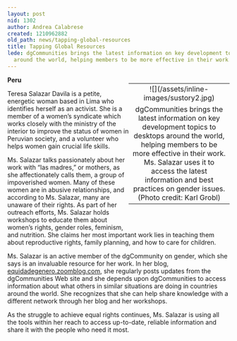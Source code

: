 ```yaml
---
layout: post
nid: 1302
author: Andrea Calabrese
created: 1210962882
old_path: news/tapping-global-resources
title: Tapping Global Resources
lede: dgCommunities brings the latest information on key development topics to desktops
  around the world, helping members to be more effective in their work. Ms.
---
```


<table align="right" border="0" style="width:229px;height:312px;"><tbody><tr><td align="center" valign="middle">![](/assets/inline-images/sustory2.jpg)</td></tr><tr><td align="center" valign="bottom">dgCommunities brings the latest information on key development topics to desktops around the world, helping members to be more effective in their work. Ms. Salazar uses it to access the latest information and best practices on gender issues.
(Photo credit: Karl Grobl)</td></tr></tbody></table>

**Peru**

Teresa Salazar Davila is a petite, energetic woman based in Lima who identifies herself as an activist. She is a member of a women’s syndicate which works closely with the ministry of the interior to improve the status of women in Peruvian society, and a volunteer who helps women gain crucial life skills.

Ms. Salazar talks passionately about her work with “las madres,” or mothers, as she affectionately calls them, a group of impoverished women. Many of these women are in abusive relationships, and according to Ms. Salazar, many are unaware of their rights. As part of her outreach efforts, Ms. Salazar holds workshops to educate them about women’s rights, gender roles, feminism, and nutrition. She claims her most important work lies in teaching them about reproductive rights, family planning, and how to care for children.

Ms. Salazar is an active member of the dgCommunity on gender, which she says is an invaluable resource for her work. In her blog, [equidadegenero.zoomblog.com](http://equidadegenero.zoomblog.com/ "Ms. Salazar's Blog"), she regularly posts updates from the dgCommunities Web site and she depends upon dgCommunities to access information about what others in similar situations are doing in countries around the world. She recognizes that she can help share knowledge with a different network through her blog and her workshops.

As the struggle to achieve equal rights continues, Ms. Salazar is using all the tools within her reach to access up-to-date, reliable information and share it with the people who need it most.
